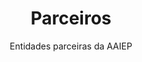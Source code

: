 ---
title: Parceiros
subtitle: Entidades parceiras da AAIEP

hero_image: /assets/images/backgrounds/bg-ucp-garden.jpg
hero_darken: true
hero_link: /institucional/sobre/
hero_link_text: Descobre Mais
show_sidebar: false
layout: parceria-hub
---